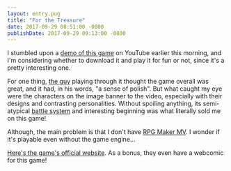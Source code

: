 ```yaml
---
layout: entry.pug
title: "For the Treasure"
date: 2017-09-29 08:51:00 -0800
publishDate: 2017-09-29 09:13:00 -0800
---
```


I stumbled upon a [demo of this game][ftt] on YouTube earlier this morning, and I'm considering whether to download it and play it for fun or not, since it's a pretty interesting one.

For one thing, [the guy][driftwood] playing through it thought the game overall was great, and it had, in his words, "a sense of polish". But what caught my eye were the characters on the image banner to the video, especially with their designs and contrasting personalities. Without spoiling anything, its semi-atypical [battle system][ctb] and interesting beginning was what literally sold me on this game!

Although, the main problem is that I don't have [RPG Maker MV][rmmv]. I wonder if it's playable even without the game engine...

[Here's the game's official website](http://forthetreasure.com/). As a bonus, they even have a webcomic for this game!

[ftt]: https://youtu.be/U9jnB_nbJRw
[driftwood]: http://www.youtube.com/DriftwoodGamingMV
[ctb]:  http://finalfantasy.wikia.com/wiki/Battle_system#Conditional_Turn-Based_Battle
[rmmv]: https://en.wikipedia.org/wiki/RPG_Maker_MV
